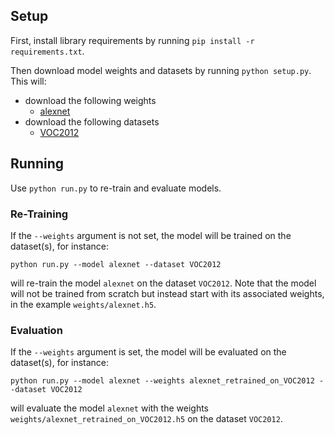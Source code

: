 
## Setup
First, install library requirements by running `pip install -r requirements.txt`.

Then download model weights and datasets by running `python setup.py`. This will:
* download the following weights
  * [alexnet](http://files.heuritech.com/weights/alexnet_weights.h5)
* download the following datasets
  * [VOC2012](http://host.robots.ox.ac.uk/pascal/VOC/voc2012/VOCtrainval_11-May-2012.tar)


## Running
Use `python run.py` to re-train and evaluate models.

### Re-Training
If the `--weights` argument is not set, the model will be trained on the dataset(s), for instance:

    python run.py --model alexnet --dataset VOC2012
will re-train the model `alexnet` on the dataset `VOC2012`.
Note that the model will not be trained from scratch but instead start with its associated weights, in the example `weights/alexnet.h5`.

### Evaluation
If the `--weights` argument is set, the model will be evaluated on the dataset(s), for instance:

    python run.py --model alexnet --weights alexnet_retrained_on_VOC2012 --dataset VOC2012
will evaluate the model `alexnet` with the weights `weights/alexnet_retrained_on_VOC2012.h5` on the dataset `VOC2012`.
